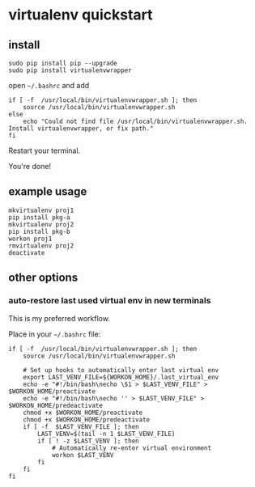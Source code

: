 # virtualenv quickstart

## install

    sudo pip install pip --upgrade
    sudo pip install virtualenvwrapper

open `~/.bashrc` and add

    if [ -f  /usr/local/bin/virtualenvwrapper.sh ]; then
        source /usr/local/bin/virtualenvwrapper.sh
    else
        echo "Could not find file /usr/local/bin/virtualenvwrapper.sh. Install virtualenvwrapper, or fix path."
    fi

Restart your terminal.

You're done!

## example usage

    mkvirtualenv proj1
    pip install pkg-a
    mkvirtualenv proj2
    pip install pkg-b
    workon proj1
    rmvirtualenv proj2
    deactivate

## other options

### auto-restore last used virtual env in new terminals

This is my preferred workflow.

Place in your `~/.bashrc` file:

    if [ -f  /usr/local/bin/virtualenvwrapper.sh ]; then
        source /usr/local/bin/virtualenvwrapper.sh

        # Set up hooks to automatically enter last virtual env
        export LAST_VENV_FILE=${WORKON_HOME}/.last_virtual_env
        echo -e "#!/bin/bash\necho \$1 > $LAST_VENV_FILE" > $WORKON_HOME/preactivate
        echo -e "#!/bin/bash\necho '' > $LAST_VENV_FILE" > $WORKON_HOME/predeactivate
        chmod +x $WORKON_HOME/preactivate
        chmod +x $WORKON_HOME/predeactivate
        if [ -f  $LAST_VENV_FILE ]; then
            LAST_VENV=$(tail -n 1 $LAST_VENV_FILE)
            if [ ! -z $LAST_VENV ]; then
                # Automatically re-enter virtual environment
                workon $LAST_VENV
            fi
        fi
    fi
